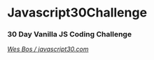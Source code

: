 ﻿# Javascript30Challenge
### 30 Day Vanilla JS Coding Challenge
*[Wes Bos / javascript30.com](https://javascript30.com/)*
